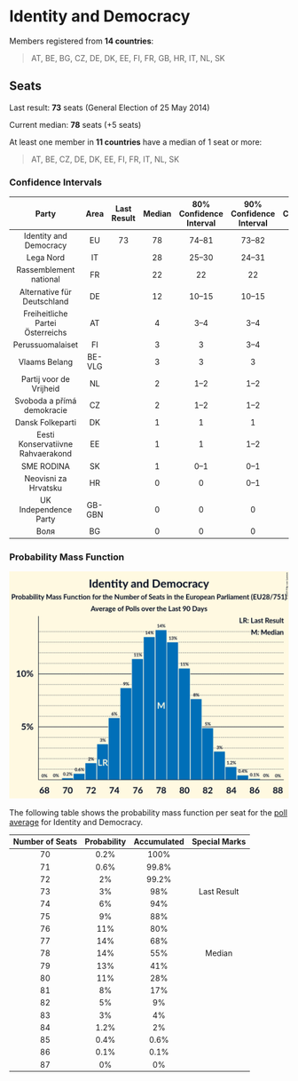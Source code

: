 # Identity and Democracy

Members registered from **14 countries**:

> AT, BE, BG, CZ, DE, DK, EE, FI, FR, GB, HR, IT, NL, SK

## Seats

Last result: **73** seats (General Election of 25 May 2014)

Current median: **78** seats (+5 seats)

At least one member in **11 countries** have a median of 1 seat or more:

> AT, BE, CZ, DE, DK, EE, FI, FR, IT, NL, SK

### Confidence Intervals

| Party | Area | Last Result | Median | 80% Confidence Interval | 90% Confidence Interval | 95% Confidence Interval | 99% Confidence Interval |
|:-----:|:----:|:-----------:|:------:|:-----------------------:|:-----------------------:|:-----------------------:|:-----------------------:|
| Identity and Democracy | EU | 73 | 78 | 74–81 | 73–82 | 73–83 | 71–85 |
| Lega Nord | IT | | 28 | 25–30 | 24–31 | 24–31 | 23–32 |
| Rassemblement national | FR | | 22 | 22 | 22 | 22 | 22 |
| Alternative für Deutschland | DE | | 12 | 10–15 | 10–15 | 10–15 | 9–15 |
| Freiheitliche Partei Österreichs | AT | | 4 | 3–4 | 3–4 | 3–5 | 3–5 |
| Perussuomalaiset | FI | | 3 | 3 | 3–4 | 3–4 | 3–4 |
| Vlaams Belang | BE-VLG | | 3 | 3 | 3 | 3 | 3 |
| Partij voor de Vrijheid | NL | | 2 | 1–2 | 1–2 | 1–2 | 1–2 |
| Svoboda a přímá demokracie | CZ | | 2 | 1–2 | 1–2 | 1–2 | 0–3 |
| Dansk Folkeparti | DK | | 1 | 1 | 1 | 1 | 1 |
| Eesti Konservatiivne Rahvaerakond | EE | | 1 | 1 | 1–2 | 1–2 | 1–2 |
| SME RODINA | SK | | 1 | 0–1 | 0–1 | 0–1 | 0–1 |
| Neovisni za Hrvatsku | HR | | 0 | 0 | 0–1 | 0–1 | 0–1 |
| UK Independence Party | GB-GBN | | 0 | 0 | 0 | 0 | 0 |
| Воля | BG | | 0 | 0 | 0 | 0 | 0 |

### Probability Mass Function

![Graph with seats probability mass function not yet produced](average-2019-08-31-seats-pmf-identityanddemocracy.png "Seats Probability Mass Function")

The following table shows the probability mass function per seat for the [poll average](average-2019-08-31.html) for Identity and Democracy.

| Number of Seats | Probability | Accumulated | Special Marks |
|:---------------:|:-----------:|:-----------:|:-------------:|
| 70 | 0.2% | 100% |  |
| 71 | 0.6% | 99.8% |  |
| 72 | 2% | 99.2% |  |
| 73 | 3% | 98% | Last Result |
| 74 | 6% | 94% |  |
| 75 | 9% | 88% |  |
| 76 | 11% | 80% |  |
| 77 | 14% | 68% |  |
| 78 | 14% | 55% | Median |
| 79 | 13% | 41% |  |
| 80 | 11% | 28% |  |
| 81 | 8% | 17% |  |
| 82 | 5% | 9% |  |
| 83 | 3% | 4% |  |
| 84 | 1.2% | 2% |  |
| 85 | 0.4% | 0.6% |  |
| 86 | 0.1% | 0.1% |  |
| 87 | 0% | 0% |  |


